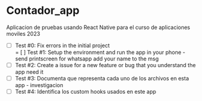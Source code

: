# Contador_app

Aplicacion de pruebas usando React Native para el curso de aplicaciones moviles 2023


- [ ] Test #0: Fix errors in the initial project    
= [ ] Test #1: Setup the environment and run the app in your phone - send printscreen for whatsapp add your name to the msg
- [ ] Test #2: Create a issue for a new feature or bug that you understand the app need it   
- [ ] Test #3: Documenta que representa cada uno de los archivos en esta app - investigacion
- [ ] Test #4: Identifica los custom hooks usados en este app
